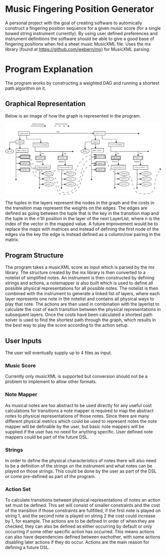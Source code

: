 # Music Fingering Position Generator

A personal project with the goal of creating software to automically construct a 
fingering position sequence for a given	music score (for a single bowed string 
instrument currently). By using user defined preferences and instrument definitions 
the 
software should be able to give a good base of fingering positions when fed a sheet 
music MusicXML file. Uses the mx library (found at https://github.com/webern/mx) for 
MusicXML parsing.

# Program Explanation

The program works by constructing a weighted DAG and running a shortest path 
algorithm on it.

## Graphical Representation

Below is an image of how the graph is represented in the program.

![Program graph.](resources/docs/Layers.png "Program graph")

The tuples in the layers represent the nodes in the graph and the costs in the 
transition map represent the weights on the edges. The edges are defined as going
between the tuple that is the key in the transition map and the tuple in the *n'th* 
position in the layer of the next LayerList, where *n* is the index of the vector
in the mapped value. A future improvement would be to replace the maps with 
matrices and instead of defining the first node of the edges via the key the edge
is instead defined as a column/row pairing in the matrix.

## Program Structure

The program takes a musicXML score as input which is parsed by the mx library. The 
structure created by the mx library is then converted to a notelist of simplified 
notes. An instrument is then constructed by defining strings and actions, a notemapper 
is also built which is used to define all possible physical representations for all 
possible notes. The notelist is then combined with the instrument to generate a linked 
list of layers, where each layer represents one note in the notelist and contains all
physical ways to play that note. The actions are then used in combination with the
layerlist to calculate the cost of each transition between the physical representations
in subsequent layers. Once the costs have been calculated a shortest path solver is 
used to find the shortest path through the graph, which results in the *best* way
to play the score according to the action setup.

## User Inputs

The user will eventually supply up to 4 files as input.

### Music Score

Currently only musicXML is supported but conversion should not be a problem to 
implement to allow other formats.

### Note Mapper

As musical notes are too abstract to be used directly for any useful cost calculations
for transitions a note mapper is required to map the abstract notes to physical 
representations of those notes. Since there are many different physical metrics which
could be used to represent notes the note mapper will be definable by the user, but 
basic note mappers will be supplied if the user has no need for anything specific.
User defined note mappers could be part of the future DSL.

### Strings

In order to define the physical characteristics of notes there will also need to be
a definition of the strings on the instrument and what notes can be played on those
strings. This could be done by the user as part of the DSL or come pre-defined
as part of the program.

### Action Set

To calculate transitions between physical representations of notes an action set must
be defined. This set will consist of smaller constraints and the cost of the transition
if those 
constraints are fullfilled, if the first note is played on string 1, and the second
note is played on string 2 the cost could increase by 1, for example. The actions
are to be defined in order of when they are checked, they can also be defined as 
either occurring by default or only occurring if some other specific action has
occurred. This means actions can also have dependencies defined between eachother, 
with some actions disabling later actions if they do occur. Actions are the main 
reason for defining a future DSL.

